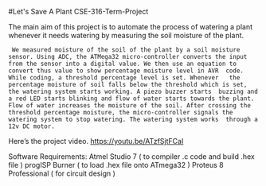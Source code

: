#Let's Save A Plant CSE-316-Term-Project

The main aim  of this project is to automate the process of watering a plant whenever it needs watering by measuring the soil moisture of the plant.




     We measured moisture of the soil of the plant by a soil moisture     sensor. Using ADC, the ATMega32 micro-controller converts the input from the sensor into a digital value. We then use an equation to convert thus value to show percentage moisture level in AVR 	code. While coding, a threshold percentage level is set. Whenever 	the percentage moisture of soil falls below the threshold which is set, the watering system starts working. A piezo buzzer starts  buzzing and a red LED starts blinking and flow of water starts towards the plant. Flow of water increases the moisture of the soil. After crossing the threshold percentage moisture, the micro-controller signals the watering system to stop watering. The watering system works  through a 12v DC motor.  
	


Here’s the project video. 
https://youtu.be/ATzfSjtFCaI




			



Software Requirements:
Atmel Studio 7 ( to compiler .c code and build .hex file )
progISP Burner ( to load .hex file onto ATmega32 )
Proteus 8 Professional ( for circuit design )
